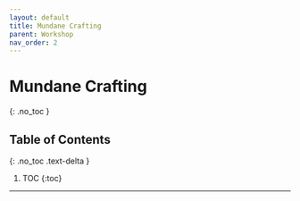 ```yaml
---
layout: default
title: Mundane Crafting
parent: Workshop
nav_order: 2
---
```


# Mundane Crafting
{: .no_toc }

## Table of Contents
{: .no_toc .text-delta }

1. TOC
{:toc}

---



